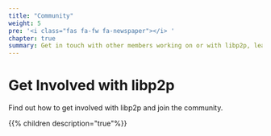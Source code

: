 ```yaml
---
title: "Community"
weight: 5
pre: '<i class="fas fa-fw fa-newspaper"></i> '
chapter: true
summary: Get in touch with other members working on or with libp2p, learn how to contribute, and become an active participant in the libp2p community.
---
```


# Get Involved with libp2p

Find out how to get involved with libp2p and join the community.

{{% children description="true"%}}

